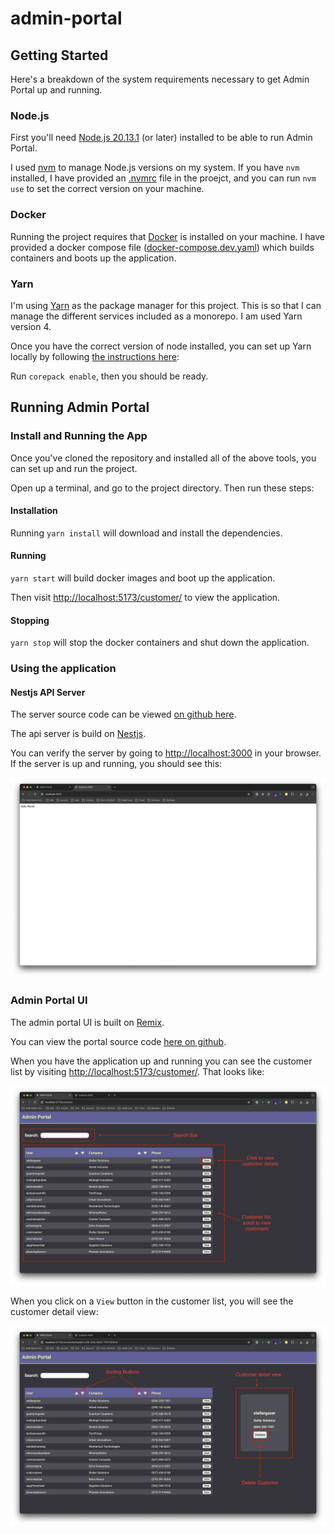 # admin-portal

## Getting Started

Here's a breakdown of the system requirements necessary to get Admin Portal up and running.

### Node.js

First you'll need [Node.js 20.13.1](https://nodejs.org/en/blog/release/v20.13.1) (or later) installed to be able to run Admin Portal.

I used [nvm](https://github.com/nvm-sh/nvm) to manage Node.js versions on my system. If you have `nvm` installed, I have provided an [.nvmrc](https://github.com/paulrenenichols/admin-portal/blob/main/.nvmrc) file in the proejct, and you can run `nvm use` to set the correct version on your machine.

### Docker

Running the project requires that [Docker](https://www.docker.com/) is installed on your machine. I have provided a docker compose file ([docker-compose.dev.yaml](https://github.com/paulrenenichols/admin-portal/blob/main/docker-compose.dev.yaml)) which builds containers and boots up the application.

### Yarn

I'm using [Yarn](https://yarnpkg.com/) as the package manager for this project. This is so that I can manage the different services included as a monorepo. I am used Yarn version 4.

Once you have the correct version of node installed, you can set up Yarn locally by following [the instructions here](https://yarnpkg.com/getting-started/install):

Run `corepack enable`, then you should be ready.

## Running Admin Portal

### Install and Running the App

Once you've cloned the repository and installed all of the above tools, you can set up and run the project.

Open up a terminal, and go to the project directory. Then run these steps:

#### Installation

Running `yarn install` will download and install the dependencies.

#### Running

`yarn start` will build docker images and boot up the application.

Then visit [http://localhost:5173/customer/](http://localhost:5173/customer/) to view the application.

#### Stopping

`yarn stop` will stop the docker containers and shut down the application.

### Using the application

#### Nestjs API Server

The server source code can be viewed [on github here](https://github.com/paulrenenichols/admin-portal/tree/main/services/server).

The api server is build on [Nestjs](https://nestjs.com/).

You can verify the server by going to [http://localhost:3000](http://localhost:3000) in your browser. If the server is up and running, you should see this:

<img src="https://github.com/paulrenenichols/admin-portal/blob/main/readme/server.png"/>

### Admin Portal UI

The admin portal UI is built on [Remix](https://remix.run/).

You can view the portal source code [here on github](https://github.com/paulrenenichols/admin-portal/tree/main/services/portal).

When you have the application up and running you can see the customer list by visiting [http://localhost:5173/customer/](http://localhost:5173/customer/). That looks like:

<img src="https://github.com/paulrenenichols/admin-portal/blob/main/readme/customer-list.png"/>

When you click on a `View` button in the customer list, you will see the customer detail view:

<img src="https://github.com/paulrenenichols/admin-portal/blob/main/readme/customer-detail-view.png"/>
